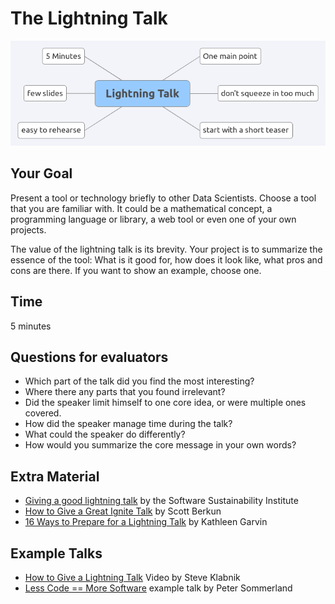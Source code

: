 
# The Lightning Talk

![](../images/lightning_talk.png)

## Your Goal

Present a tool or technology briefly to other Data Scientists. Choose a tool that you are familiar with. It could be a mathematical concept, a programming language or library, a web tool or even one of your own projects.

The value of the lightning talk is its brevity. Your project is to summarize the essence of the tool: What is it good for, how does it look like, what pros and cons are there. If you want to show an example, choose one.


## Time

5 minutes

## Questions for evaluators

* Which part of the talk did you find the most interesting?
* Where there any parts that you found irrelevant?
* Did the speaker limit himself to one core idea, or were multiple ones covered.
* How did the speaker manage time during the talk?
* What could the speaker do differently?
* How would you summarize the core message in your own words?

## Extra Material

* [Giving a good lightning talk](https://www.software.ac.uk/home/cw11/giving-good-lightning-talk) by the Software Sustainability Institute
* [How to Give a Great Ignite Talk](http://scottberkun.com/2009/how-to-give-a-great-ignite-talk/) by Scott Berkun
* [16 Ways to Prepare for a Lightning Talk](https://www.semrush.com/blog/16-ways-to-prepare-for-a-lightning-talk/) by Kathleen Garvin

## Example Talks

* [How to Give a Lightning Talk](https://vimeo.com/57965823) Video by Steve Klabnik
* [Less Code == More Software](https://www.youtube.com/watch?v=XLsZkA77h8c) example talk by Peter Sommerland
